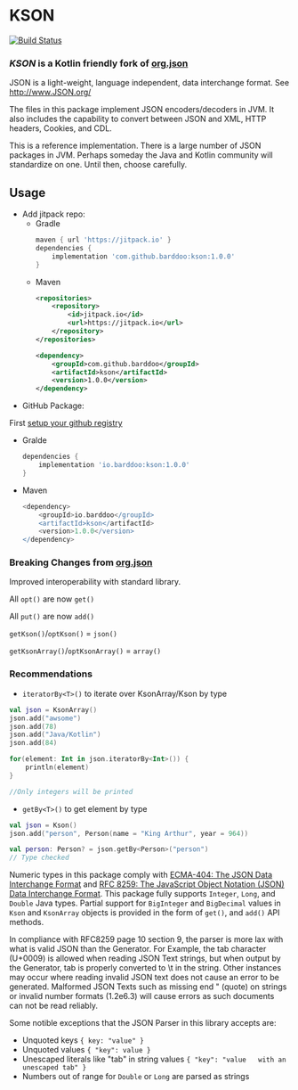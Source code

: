 # KSON
[![Build Status](https://travis-ci.com/barddoo/kson.svg?branch=master)](https://travis-ci.com/barddoo/kson)
### *KSON* is a Kotlin friendly fork of [org.json](https://github.com/stleary/JSON-java) 

JSON is a light-weight, language independent, data interchange format.
See http://www.JSON.org/

The files in this package implement JSON encoders/decoders in JVM.
It also includes the capability to convert between JSON and XML, HTTP
headers, Cookies, and CDL.

This is a reference implementation. There is a large number of JSON packages
in JVM. Perhaps someday the Java and Kotlin community will standardize on one. Until
then, choose carefully.

## Usage
- Add jitpack repo:
  - Gradle
    ```gradle
    maven { url 'https://jitpack.io' }
    dependencies {
        implementation 'com.github.barddoo:kson:1.0.0'
    }
    ```
  - Maven
    ```xml
    <repositories>
    	<repository>
    	    <id>jitpack.io</id>
    	    <url>https://jitpack.io</url>
    	</repository>
    </repositories>

    <dependency>
        <groupId>com.github.barddoo</groupId>
        <artifactId>kson</artifactId>
        <version>1.0.0</version>
    </dependency>
    ```
- GitHub Package:

First [setup your github registry](https://help.github.com/en/packages/using-github-packages-with-your-projects-ecosystem/configuring-apache-maven-for-use-with-github-packages)
  - Gralde
    ```gradle
    dependencies {
        implementation 'io.barddoo:kson:1.0.0'
    }
    ```
  - Maven
    ```gradle
    <dependency>
        <groupId>io.barddoo</groupId>
        <artifactId>kson</artifactId>
        <version>1.0.0</version>
    </dependency>
    ```

### Breaking Changes from [org.json](https://github.com/stleary/JSON-java)

Improved interoperability with standard library.

All `opt()` are now `get()`

All `put()` are now `add()`


`getKson()`/`optKson()` = `json()`

`getKsonArray()`/`optKsonArray()` = `array()`

### Recommendations

- `iteratorBy<T>()` to iterate over KsonArray/Kson by type

```kotlin
val json = KsonArray()
json.add("awsome")
json.add(78)
json.add("Java/Kotlin")
json.add(84)

for(element: Int in json.iteratorBy<Int>()) {
    println(element)
}

//Only integers will be printed
```

- `getBy<T>()` to get element by type

```kotlin
val json = Kson()
json.add("person", Person(name = "King Arthur", year = 964))

val person: Person? = json.getBy<Person>("person")
// Type checked
```

Numeric types in this package comply with
[ECMA-404: The JSON Data Interchange Format](http://www.ecma-international.org/publications/files/ECMA-ST/ECMA-404.pdf) and
[RFC 8259: The JavaScript Object Notation (JSON) Data Interchange Format](https://tools.ietf.org/html/rfc8259#section-6).
This package fully supports `Integer`, `Long`, and `Double` Java types. Partial support
for `BigInteger` and `BigDecimal` values in `Kson` and `KsonArray` objects is provided
in the form of `get()`, and `add()` API methods.

In compliance with RFC8259 page 10 section 9, the parser is more lax with what is valid
JSON than the Generator. For Example, the tab character (U+0009) is allowed when reading
JSON Text strings, but when output by the Generator, tab is properly converted to \t in
the string. Other instances may occur where reading invalid JSON text does not cause an
error to be generated. Malformed JSON Texts such as missing end " (quote) on strings or
invalid number formats (1.2e6.3) will cause errors as such documents can not be read
reliably.

Some notible exceptions that the JSON Parser in this library accepts are:
* Unquoted keys `{ key: "value" }`
* Unquoted values `{ "key": value }`
* Unescaped literals like "tab" in string values `{ "key": "value   with an unescaped tab" }`
* Numbers out of range for `Double` or `Long` are parsed as strings
